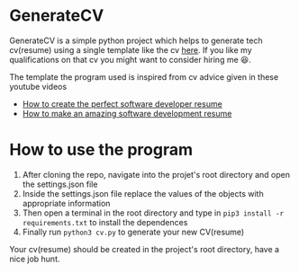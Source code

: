 # GenerateCV
GenerateCV is a simple python project which helps to generate tech cv(resume) using a single template like the cv [here](https://drive.google.com/file/d/1jMK9Wv8kcStDkrvsSbjHHkhoLCHjF_Ok/view?usp=sharing). If you like my qualifications on that cv you might want to consider hiring me 😆.

The template the program used is inspired from cv advice given in these youtube videos
- [How to create the perfect software developer resume](https://www.youtube.com/watch?v=GyjzOKdaioU&t=368s)
- [How to make an amazing software development resume](https://www.youtube.com/watch?v=Xa1pFemaGyc&t=5s)

# How to use the program
1. After cloning the repo, navigate into the projet's root directory and open the settings.json file
2. Inside the settings.json file replace the values of the objects with appropriate information
3. Then open a terminal in the root directory and type in `pip3 install -r requirements.txt` to install the dependences
3. Finally run `python3 cv.py` to generate your new CV(resume)

Your cv(resume) should be created in the project's root directory, have a nice job hunt.
